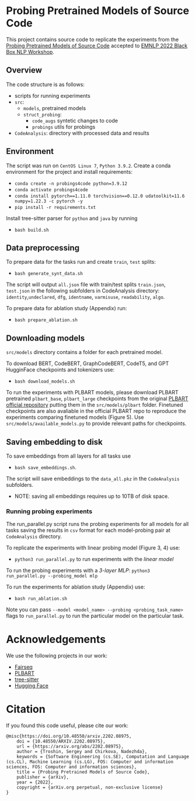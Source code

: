 # Probing Pretrained Models of Source Code
This project contains source code to replicate the experiments from the [Probing Pretrained Models of Source Code](https://arxiv.org/abs/2202.08975) accepted to [EMNLP 2022 Black Box NLP Workshop](https://blackboxnlp.github.io).

## Overview
The code structure is as follows:
- scripts for running experiments
- `src`:
  - `models`, pretrained models
  - `struct_probing`:
    - `code_augs` syntetic changes to code
    - `probings` utils for probings
- `CodeAnalysis`: directory with processed data and results

## Environment
The script was run on `CentOS Linux 7`, `Python 3.9.2`.
Create a conda environment for the project and install requirements:
- `conda create -n probings4code python=3.9.12`
- `conda activate probings4code`
- `conda install pytorch==1.11.0 torchvision==0.12.0 udatoolkit=11.6 numpy=1.22.3 -c pytorch -y`
- `pip install -r requirements.txt`

Install tree-sitter parser for `python` and `java` by running 
-  `bash build.sh`

## Data preprocessing
To prepare data for the tasks run and create `train`, `test` splits: 
- `bash generate_synt_data.sh`

The script will output `all.json` file with train/test splits `train.json`, `test.json` in the following subfolders in CodeAnalysis directory: `identity`,`undeclared`, `dfg`, `identname`,  `varmisuse`, `readability`, `algo`.

To prepare data for ablation study (Appendix) run:
- `bash prepare_ablation.sh`

## Downloading models
`src/models` directory contains a folder for each pretrained model. 

To download BERT, CodeBERT, GraphCodeBERT, CodeT5, and GPT HugginFace checkpoints and tokenizers use:
  - `bash download_models.sh`

To run the experiments with PLBART models, please download PLBART pretrained `plbart_base`, `plbart_large` checkpoints from the original [PLBART official repository](https://github.com/wasiahmad/PLBART) putting them in the `src/models/plbart` folder. Finetuned checkpoints are also avaliable in the official PLBART repo to reproduce the experiments comparing finetuned models (Figure 5). Use `src/models/available_models.py` to provide relevant paths for checkpoints.

## Saving embedding to disk
To save embeddings from all layers for all tasks use 
- `bash save_embeddings.sh`. 

The script will save embeddings to the `data_all.pkz` in the `CodeAnalysis` subfolders.

- NOTE: saving all embeddings requires up to 10TB of disk space.

### Running probing experiments
The run_parallel.py script runs the probing experiments for all models for all tasks saving the results in `csv` format for each model-probing pair at `CodeAnalysis` directory.

To replicate the experiments with linear probing model (Figure 3, 4) use:
- `python3 run_parallel.py` to run experiments with the *linear model*

To run the probing experiments with a *3-layer MLP*:
`python3 run_parallel.py --probing_model mlp`

To run the experiments for ablation study (Appendix) use:
- `bash run_ablation.sh`

Note you can pass `--model <model_name> --probing <probing_task_name>` flags to `run_parallel.py` to run the particular model on the particular task.

# Acknowledgements
We use the following projects in our work:
- [Fairseq](https://github.com/pytorch/fairseq)
- [PLBART](https://github.com/wasiahmad/PLBART)
- [tree-sitter](https://tree-sitter.github.io/tree-sitter/)
- [Hugging Face](https://pypi.org/project/transformers/)

# Citation
If you found this code useful, please cite our work:
```
@misc{https://doi.org/10.48550/arxiv.2202.08975,
    doi = {10.48550/ARXIV.2202.08975},
    url = {https://arxiv.org/abs/2202.08975},
    author = {Troshin, Sergey and Chirkova, Nadezhda},
    keywords = {Software Engineering (cs.SE), Computation and Language (cs.CL), Machine Learning (cs.LG), FOS: Computer and information sciences, FOS: Computer and information sciences},
    title = {Probing Pretrained Models of Source Code},
    publisher = {arXiv},
    year = {2022},
    copyright = {arXiv.org perpetual, non-exclusive license}
}
```